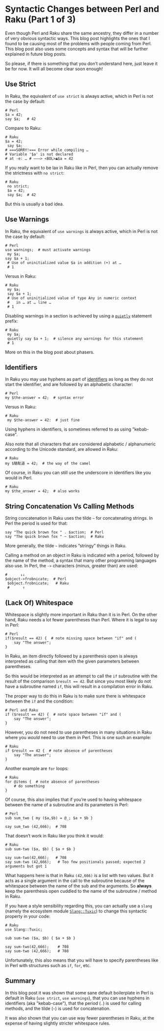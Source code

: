 # Syntactic Changes between Perl and Raku (Part 1 of 3)
Even though Perl and Raku share the same ancestry, they differ in a number of very obvious syntactic ways.  This blog post highlights the ones that I found to be causing most of the problems with people coming from Perl.  This blog post also uses some concepts and syntax that will be further explained in future blog posts.

So please, if there is something that you don’t understand here, just leave it be for now.  It will all become clear soon enough!

## Use Strict
In Raku, the equivalent of `use strict` is always active, which in Perl is not the case by default:

```
# Perl
$a = 42;
say $a;   # 42
```
Compare to Raku:

```
# Raku
$a = 42;
 say $a;
# ===SORRY!=== Error while compiling …
# Variable '$a' is not declared
# at -e: … # ———> <BOL>⏏$a = 42
```
If you really want to be lax in Raku like in Perl, then you can actually remove the strictness with `no strict`:
```
# Raku
 no strict;
 $a = 42;
 say $a;  # 42
```
But this is usually a bad idea.

## Use Warnings
In Raku, the equivalent of `use warnings` is always active, which in Perl is not the case by default:
```
# Perl
use warnings;  # must activate warnings
 my $a;
say $a + 1;
 # Use of uninitialized value $a in addition (+) at …
 # 1
```
Versus in Raku:
```
# Raku
 my $a;
 say $a + 1;
 # Use of uninitialized value of type Any in numeric context
 #   in … at … line …
 # 1
```
Disabling warnings in a section is achieved by using a [`quietly`](https://docs.raku.org/syntax/quietly%20%28statement%20prefix%29) statement prefix:
```
# Raku
 my $a;
 quietly say $a + 1;  # silence any warnings for this statement
 # 1
```
More on this in the blog post about phasers.

## Identifiers
In Raku you may use hyphens as part of [identifiers](https://docs.raku.org/syntax/identifiers#Ordinary_identifiers) as long as they do not start the identifier, and are followed by an alphabetic character:
```
# Perl
my $the-answer = 42;  # syntax error
```
Versus in Raku:
```
# Raku
 my $the-answer = 42:  # just fine
```
Using hyphens in identifiers, is sometimes referred to as using "kebab-case".

Also note that all characters that are considered alphabetic / alphanumeric according to the Unicode standard, are allowed in Raku:
```
# Raku
my $駱駝道 = 42;  # the way of the camel
```
Of course, in Raku you can still use the underscore in identifiers like you would in Perl.
```
# Raku
my $the_answer = 42;  # also works
```

## String Concatenation Vs Calling Methods
String concatenation in Raku uses the tilde `~` for concatenating strings.  In Perl the period is used for that:
```
say "The quick brown fox " . $action;  # Perl
say "The quick brown fox " ~ $action;  # Raku
```
More generally, the tilde `~` indicates “stringy” things in Raku.

Calling a method on an object in Raku is indicated with a period, followed by the name of the method, a syntax that many other programming languages also use.  In Perl, the `->` characters (minus, greater than) are used:

```
#      ↓↓
$object->frobnicate;  # Perl
 $object.frobnicate;   # Raku
 #      ↑
```

## (Lack Of) Whitespace
Whitespace is slightly more important in Raku than it is in Perl.  On the other hand, Raku needs a lot fewer parentheses than Perl.  Where it is legal to say in Perl:
```
# Perl
if($result == 42) {  # note missing space between "if" and (
    say "The answer";
}
```
In Raku, an item directly followed by a parenthesis open is always interpreted as calling that item with the given parameters between parentheses.

So this would be interpreted as an attempt to call the `if` subroutine with the result of the comparison `$result == 42`.  But since you most likely do not have a subroutine named `if`, this will result in a compilation error in Raku.

The proper way to do this in Raku is to make sure there is whitespace between the `if` and the condition:
```
# Perl and Raku
if ($result == 42) {  # note space between "if" and (
    say "The answer";
}
```
However, you do not need to use parentheses in many situations in Raku where you *would* need to use them in Perl.  This is one such an example:
```
# Raku
if $result == 42 {  # note absence of parentheses
    say "The answer";
}
```
Another example are `for` loops:
```
# Raku
for @items {  # note absence of parentheses
    # do something
}
```
Of course, this also implies that if you’re used to having whitespace between the name of a subroutine and its parameters in Perl:
```
# Perl
sub sum_two { my ($a,$b) = @_; $a + $b }

say sum_two (42,666);  # 708
```
That doesn’t work in Raku like you think it would:
```
# Raku
sub sum-two ($a, $b) { $a + $b }

say sum-two(42,666);   # 708
say sum-two (42,666);   # Too few positionals passed; expected 2 arguments but got 1
```
What happens here is that in Raku `(42,666)` is a list with two values.  But it acts as a single argument in the call to the subroutine because of the whitespace between the name of the sub and the arguments.  So **always** keep the parenthesis open cuddled to the name of the subroutine / method in Raku.

If you have a style sensibility regarding this, you can actually use a `slang` (namely the ecosystem module [`Slang::Tuxic`](https://raku.land/github:FROGGS/Slang::Tuxic)) to change this syntactic property in your code:
```
# Raku
use Slang::Tuxic;

sub sum-two ($a, $b) { $a + $b }

say sum-two(42,666);    # 708
say sum-two (42,666);   # 708
```
Unfortunately, this also means that you will have to specify parentheses like in Perl with structures such as `if`, `for`, etc.

## Summary

In this blog post it was shown that some sane default boilerplate in Perl is default in Raku (`use strict`, `use warnings`), that you can use hyphens in identifiers (aka "kebab-case"), that the period (`.`) is used for calling methods, and the tilde (`~`) is used for concatenation.

It was also shown that you can use way fewer parentheses in Raku, at the expense of having slightly stricter whitespace rules.
